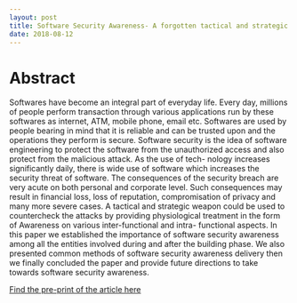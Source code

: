 ```yaml
---
layout: post
title: Software Security Awareness- A forgotten tactical and strategic weapon
date: 2018-08-12
---
```


# Abstract

Softwares have become an integral part of everyday life.  Every day, millions of people perform
transaction through various applications run by these softwares as internet, ATM, mobile phone, email
etc.  Softwares are used by people bearing in mind that it is reliable and can be trusted upon and the
operations they perform is secure.  Software security is the idea of software engineering to protect the
software from the unauthorized access and also protect from the malicious attack. As the use of tech-
nology increases significantly daily, there is wide use of software which increases the security threat
of software.  The consequences of the security breach are very acute on both personal and corporate
level.  Such consequences may result in financial loss, loss of reputation, compromisation of privacy
and many more severe cases. A tactical and strategic weapon could be used to countercheck the attacks
by providing physiological treatment in the form of Awareness on various inter-functional and intra-
functional aspects. In this paper we established the importance of software security awareness among
all the entities involved during and after the building phase.  We also presented common methods of
software security awareness delivery then we finally concluded the paper and provide future directions
to take towards software security awareness. 


<a href="https://www.researchgate.net/publication/325114897_Software_Security_Awareness_A_forgotten_tactical_and_strategic_weapon">Find the pre-print of the article here</a>
